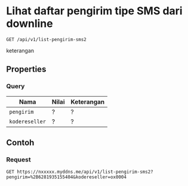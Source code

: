 # Lihat daftar pengirim tipe SMS dari downline
```http
GET /api/v1/list-pengirim-sms2
```
keterangan
## Properties
### Query
Nama  | Nilai | Keterangan
--- | --- | ---
<code>pengirim</code> | ? | ?
<code>kodereseller</code> | ? | ?

## Contoh

### Request
```http
GET https://nxxxxx.myddns.me/api/v1/list-pengirim-sms2?pengirim=%2B6281935155404&kodereseller=ox0004
```
